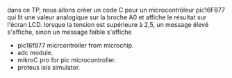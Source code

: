 dans ce TP, nous allons créer un code C pour un microcontrôleur pic16F877 qui lit une valeur analogique sur la broche A0 et affiche le résultat sur l'écran LCD.
lorsque la tension est supérieure à 2,5, un message élevé s'affiche, sinon un message faible s'affiche

- pic16f877 micrcontroller from microchip.
- adc module.
- mikroC pro for pic microcontroller.
- proteus isis simulator.
